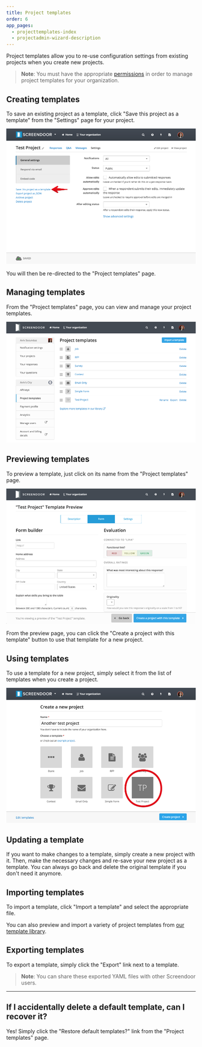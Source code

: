 ```yaml
---
title: Project templates
order: 6
app_pages:
  - projecttemplates-index
  - projectadmin-wizard-description
---
```


Project templates allow you to re-use configuration settings from existing projects when you create new projects.

> **Note**: You must have the appropriate [permissions](/articles/dashboard/accounts/managing_users.html#managing-user-permissions) in order to manage project templates for your organization.

## Creating templates

To save an existing project as a template, click "Save this project as a template" from the "Settings" page for your project.

![save project as template](../images/save_project_as_template.png)

You will then be re-directed to the "Project templates" page.

## Managing templates

From the "Project templates" page, you can view and manage your project templates.

![project templates](../images/project_templates.png)

## Previewing templates

To preview a template, just click on its name from the "Project templates" page.

![preview template](../images/preview_project_template.png)

From the preview page, you can click the "Create a project with this template" button to use that template for a new project.

## Using templates

To use a template for a new project, simply select it from the list of templates when you create a project.

![create project from template](../images/create_project_from_template.png)

## Updating a template

If you want to make changes to a template, simply create a new project with it. Then, make the necessary changes and re-save your new project as a template. You can always go back and delete the original template if you don't need it anymore.

## Importing templates

To import a template, click "Import a template" and select the appropriate file.

You can also preview and import a variety of project templates from [our template library](https://github.com/dobtco/screendoor-project-templates).

## Exporting templates

To export a template, simply click the "Export" link next to a template.

> **Note**: You can share these exported YAML files with other Screendoor users.

---
## If I accidentally delete a default template, can I recover it?
Yes! Simply click the "Restore default templates?" link from the "Project templates" page.
